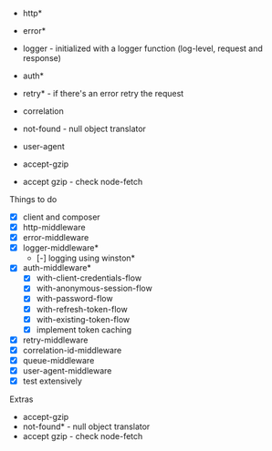 - http\*
- error\*
- logger - initialized with a logger function (log-level, request and response)
- auth\*
- retry\* - if there\'s an error retry the request
- correlation
- not-found - null object translator
- user-agent
- accept-gzip

- accept gzip - check node-fetch

<!-- ////////////////////////////////////////////////// -->

Things to do

- [x] client and composer
- [x] http-middleware
- [x] error-middleware
- [x] logger-middleware\*
  - [-] logging using winston\* <!--# won't implement this -->
- [x] auth-middleware\*
  - [x] with-client-credentials-flow
  - [x] with-anonymous-session-flow
  - [x] with-password-flow
  - [x] with-refresh-token-flow
  - [x] with-existing-token-flow
  - [x] implement token caching
- [x] retry-middleware
- [x] correlation-id-middleware
- [x] queue-middleware
- [x] user-agent-middleware
- [x] test extensively

Extras

- accept-gzip
- not-found\* - null object translator
- accept gzip - check node-fetch

